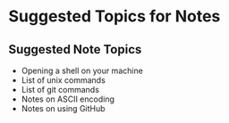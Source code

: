 # Suggested Topics for Notes

## Suggested Note Topics

* Opening a shell on your machine
* List of unix commands
* List of git commands
* Notes on ASCII encoding
* Notes on using GitHub
